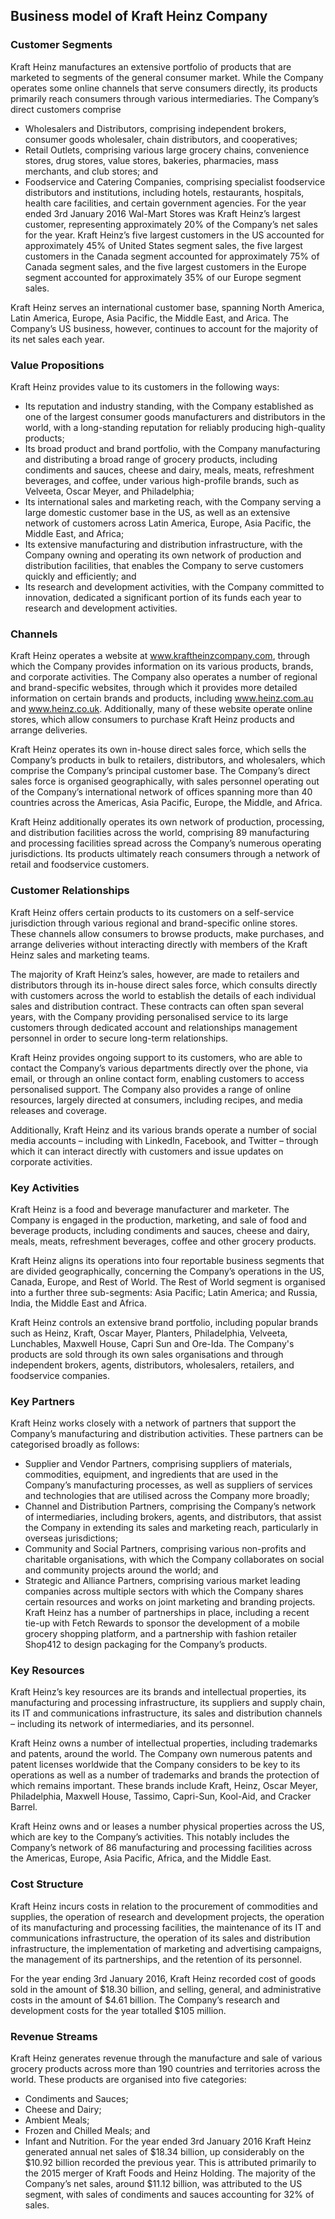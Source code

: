 Business model of Kraft Heinz Company
-------------------------------------

 ### Customer Segments

 Kraft Heinz manufactures an extensive portfolio of products that are marketed to segments of the general consumer market. While the Company operates some online channels that serve consumers directly, its products primarily reach consumers through various intermediaries. The Company’s direct customers comprise

  * Wholesalers and Distributors, comprising independent brokers, consumer goods wholesaler, chain distributors, and cooperatives;
 * Retail Outlets, comprising various large grocery chains, convenience stores, drug stores, value stores, bakeries, pharmacies, mass merchants, and club stores; and
 * Foodservice and Catering Companies, comprising specialist foodservice distributors and institutions, including hotels, restaurants, hospitals, health care facilities, and certain government agencies.
  For the year ended 3rd January 2016 Wal-Mart Stores was Kraft Heinz’s largest customer, representing approximately 20% of the Company’s net sales for the year. Kraft Heinz’s five largest customers in the US accounted for approximately 45% of United States segment sales, the five largest customers in the Canada segment accounted for approximately 75% of Canada segment sales, and the five largest customers in the Europe segment accounted for approximately 35% of our Europe segment sales.

 Kraft Heinz serves an international customer base, spanning North America, Latin America, Europe, Asia Pacific, the Middle East, and Arica. The Company’s US business, however, continues to account for the majority of its net sales each year.

 ### Value Propositions

 Kraft Heinz provides value to its customers in the following ways:

  * Its reputation and industry standing, with the Company established as one of the largest consumer goods manufacturers and distributors in the world, with a long-standing reputation for reliably producing high-quality products;
 * Its broad product and brand portfolio, with the Company manufacturing and distributing a broad range of grocery products, including condiments and sauces, cheese and dairy, meals, meats, refreshment beverages, and coffee, under various high-profile brands, such as Velveeta, Oscar Meyer, and Philadelphia;
 * Its international sales and marketing reach, with the Company serving a large domestic customer base in the US, as well as an extensive network of customers across Latin America, Europe, Asia Pacific, the Middle East, and Africa;
 * Its extensive manufacturing and distribution infrastructure, with the Company owning and operating its own network of production and distribution facilities, that enables the Company to serve customers quickly and efficiently; and
 * Its research and development activities, with the Company committed to innovation, dedicated a significant portion of its funds each year to research and development activities.
  ### Channels

 Kraft Heinz operates a website at www.kraftheinzcompany.com, through which the Company provides information on its various products, brands, and corporate activities. The Company also operates a number of regional and brand-specific websites, through which it provides more detailed information on certain brands and products, including www.heinz.com.au and www.heinz.co.uk. Additionally, many of these website operate online stores, which allow consumers to purchase Kraft Heinz products and arrange deliveries.

 Kraft Heinz operates its own in-house direct sales force, which sells the Company’s products in bulk to retailers, distributors, and wholesalers, which comprise the Company’s principal customer base. The Company’s direct sales force is organised geographically, with sales personnel operating out of the Company’s international network of offices spanning more than 40 countries across the Americas, Asia Pacific, Europe, the Middle, and Africa.

 Kraft Heinz additionally operates its own network of production, processing, and distribution facilities across the world, comprising 89 manufacturing and processing facilities spread across the Company’s numerous operating jurisdictions. Its products ultimately reach consumers through a network of retail and foodservice customers.

 ### Customer Relationships

 Kraft Heinz offers certain products to its customers on a self-service jurisdiction through various regional and brand-specific online stores. These channels allow consumers to browse products, make purchases, and arrange deliveries without interacting directly with members of the Kraft Heinz sales and marketing teams.

 The majority of Kraft Heinz’s sales, however, are made to retailers and distributors through its in-house direct sales force, which consults directly with customers across the world to establish the details of each individual sales and distribution contract. These contracts can often span several years, with the Company providing personalised service to its large customers through dedicated account and relationships management personnel in order to secure long-term relationships.

 Kraft Heinz provides ongoing support to its customers, who are able to contact the Company’s various departments directly over the phone, via email, or through an online contact form, enabling customers to access personalised support. The Company also provides a range of online resources, largely directed at consumers, including recipes, and media releases and coverage.

 Additionally, Kraft Heinz and its various brands operate a number of social media accounts – including with LinkedIn, Facebook, and Twitter – through which it can interact directly with customers and issue updates on corporate activities.

 ### Key Activities

 Kraft Heinz is a food and beverage manufacturer and marketer. The Company is engaged in the production, marketing, and sale of food and beverage products, including condiments and sauces, cheese and dairy, meals, meats, refreshment beverages, coffee and other grocery products.

 Kraft Heinz aligns its operations into four reportable business segments that are divided geographically, concerning the Company’s operations in the US, Canada, Europe, and Rest of World. The Rest of World segment is organised into a further three sub-segments: Asia Pacific; Latin America; and Russia, India, the Middle East and Africa.

 Kraft Heinz controls an extensive brand portfolio, including popular brands such as Heinz, Kraft, Oscar Mayer, Planters, Philadelphia, Velveeta, Lunchables, Maxwell House, Capri Sun and Ore-Ida. The Company's products are sold through its own sales organisations and through independent brokers, agents, distributors, wholesalers, retailers, and foodservice companies.

 ### Key Partners

 Kraft Heinz works closely with a network of partners that support the Company’s manufacturing and distribution activities. These partners can be categorised broadly as follows:

  * Supplier and Vendor Partners, comprising suppliers of materials, commodities, equipment, and ingredients that are used in the Company’s manufacturing processes, as well as suppliers of services and technologies that are utilised across the Company more broadly;
 * Channel and Distribution Partners, comprising the Company’s network of intermediaries, including brokers, agents, and distributors, that assist the Company in extending its sales and marketing reach, particularly in overseas jurisdictions;
 * Community and Social Partners, comprising various non-profits and charitable organisations, with which the Company collaborates on social and community projects around the world; and
 * Strategic and Alliance Partners, comprising various market leading companies across multiple sectors with which the Company shares certain resources and works on joint marketing and branding projects.
  Kraft Heinz has a number of partnerships in place, including a recent tie-up with Fetch Rewards to sponsor the development of a mobile grocery shopping platform, and a partnership with fashion retailer Shop412 to design packaging for the Company’s products.

 ### Key Resources

 Kraft Heinz’s key resources are its brands and intellectual properties, its manufacturing and processing infrastructure, its suppliers and supply chain, its IT and communications infrastructure, its sales and distribution channels – including its network of intermediaries, and its personnel.

 Kraft Heinz owns a number of intellectual properties, including trademarks and patents, around the world. The Company own numerous patents and patent licenses worldwide that the Company considers to be key to its operations as well as a number of trademarks and brands the protection of which remains important. These brands include Kraft, Heinz, Oscar Meyer, Philadelphia, Maxwell House, Tassimo, Capri-Sun, Kool-Aid, and Cracker Barrel.

 Kraft Heinz owns and or leases a number physical properties across the US, which are key to the Company’s activities. This notably includes the Company’s network of 86 manufacturing and processing facilities across the Americas, Europe, Asia Pacific, Africa, and the Middle East.

 ### Cost Structure

 Kraft Heinz incurs costs in relation to the procurement of commodities and supplies, the operation of research and development projects, the operation of its manufacturing and processing facilities, the maintenance of its IT and communications infrastructure, the operation of its sales and distribution infrastructure, the implementation of marketing and advertising campaigns, the management of its partnerships, and the retention of its personnel.

 For the year ending 3rd January 2016, Kraft Heinz recorded cost of goods sold in the amount of $18.30 billion, and selling, general, and administrative costs in the amount of $4.61 billion. The Company’s research and development costs for the year totalled $105 million.

 ### Revenue Streams

 Kraft Heinz generates revenue through the manufacture and sale of various grocery products across more than 190 countries and territories across the world. These products are organised into five categories:

  * Condiments and Sauces;
 * Cheese and Dairy;
 * Ambient Meals;
 * Frozen and Chilled Meals; and
 * Infant and Nutrition.
  For the year ended 3rd January 2016 Kraft Heinz generated annual net sales of $18.34 billion, up considerably on the $10.92 billion recorded the previous year. This is attributed primarily to the 2015 merger of Kraft Foods and Heinz Holding. The majority of the Company’s net sales, around $11.12 billion, was attributed to the US segment, with sales of condiments and sauces accounting for 32% of sales.